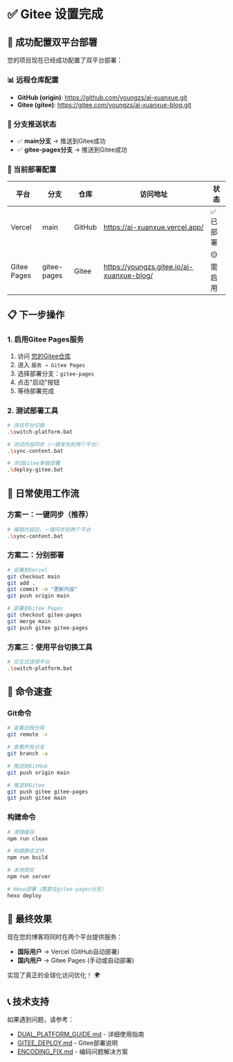# ✅ Gitee 设置完成

## 🎉 成功配置双平台部署

您的项目现在已经成功配置了双平台部署：

### 📊 远程仓库配置
- **GitHub (origin)**: https://github.com/youngzs/ai-xuanxue.git
- **Gitee (gitee)**: https://gitee.com/youngzs/ai-xuanxue-blog.git

### 🌿 分支推送状态
- ✅ **main分支** → 推送到Gitee成功
- ✅ **gitee-pages分支** → 推送到Gitee成功

### 🔄 当前部署配置
| 平台 | 分支 | 仓库 | 访问地址 | 状态 |
|------|------|------|----------|------|
| Vercel | main | GitHub | https://ai-xuanxue.vercel.app/ | ✅ 已部署 |
| Gitee Pages | gitee-pages | Gitee | https://youngzs.gitee.io/ai-xuanxue-blog/ | 🟡 需启用 |

## 📋 下一步操作

### 1. 启用Gitee Pages服务
1. 访问 [您的Gitee仓库](https://gitee.com/youngzs/ai-xuanxue-blog)
2. 进入 `服务 → Gitee Pages`
3. 选择部署分支：`gitee-pages`
4. 点击"启动"按钮
5. 等待部署完成

### 2. 测试部署工具
```bash
# 测试平台切换
.\switch-platform.bat

# 测试内容同步（一键发布到两个平台）
.\sync-content.bat

# 测试Gitee单独部署
.\deploy-gitee.bat
```

## 🚀 日常使用工作流

### 方案一：一键同步（推荐）
```bash
# 编辑内容后，一键同步到两个平台
.\sync-content.bat
```

### 方案二：分别部署
```bash
# 部署到Vercel
git checkout main
git add .
git commit -m "更新内容"
git push origin main

# 部署到Gitee Pages
git checkout gitee-pages
git merge main
git push gitee gitee-pages
```

### 方案三：使用平台切换工具
```bash
# 交互式选择平台
.\switch-platform.bat
```

## 📝 命令速查

### Git命令
```bash
# 查看远程仓库
git remote -v

# 查看所有分支
git branch -a

# 推送到GitHub
git push origin main

# 推送到Gitee
git push gitee gitee-pages
git push gitee main
```

### 构建命令
```bash
# 清理缓存
npm run clean

# 构建静态文件
npm run build

# 本地预览
npm run server

# Hexo部署（需要在gitee-pages分支）
hexo deploy
```

## 🎯 最终效果

现在您的博客将同时在两个平台提供服务：

- **国际用户** → Vercel (GitHub自动部署)
- **国内用户** → Gitee Pages (手动或自动部署)

实现了真正的全球化访问优化！ 🌍

## 📞 技术支持

如果遇到问题，请参考：
- [DUAL_PLATFORM_GUIDE.md](./DUAL_PLATFORM_GUIDE.md) - 详细使用指南
- [GITEE_DEPLOY.md](./GITEE_DEPLOY.md) - Gitee部署说明
- [ENCODING_FIX.md](./ENCODING_FIX.md) - 编码问题解决方案 
